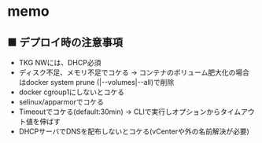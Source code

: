# memo
## ■ デプロイ時の注意事項
- TKG NWには、DHCP必須
- ディスク不足、メモリ不足でコケる -> コンテナのボリューム肥大化の場合はdocker system prune (|--volumes|--all)で削除
- docker cgroup1にしないとコケる
- selinux/apparmorでコケる
- Timeoutでコケる(default:30min) -> CLIで実行しオプションからタイムアウト値を伸ばす
- DHCPサーバでDNSを配布しないとコケる(vCenterや外の名前解決が必要)
